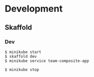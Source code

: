 # Development
## Skaffold
### Dev
```
$ minikube start
$ skaffold dev
$ minikube service team-composite-app
```

```
$ minikube stop
```
